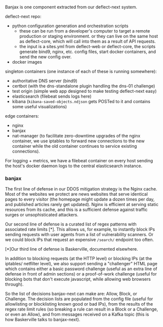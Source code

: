 Banjax is one component extracted from our deflect-next system.

deflect-next repo:
  * python configuration generation and orchestration scripts
    * these can be run from a developer's computer to target a remote
      production or staging environment. or they can live on the same host
      as deflect-core, which will call into them as a result of API requests.
    * the input is a sites.yml from deflect-web or deflect-core,
      the scripts generate bind9, nginx, etc. config files, start
      docker containers, and send the new config over.
  * docker images

singleton containers (one instance of each of these is running somewhere):
  * authoritative DNS server (bind9)
  * certbot (with the dns-standalone plugin handling the dns-01 challenge)
  * test origin (simple web app designed to make testing deflect-next easy)
  * elasticsearch (filebeat sends logs here)
  * kibana (`kibana-saved-objects.ndjson` gets POSTed to it and contains some
    useful visualizations)

edge containers:
  * nginx
  * banjax
  * nat-manager (to facilitate zero-downtime upgrades of the nginx container, we
    use iptables to forward new connections to the new container while the old
    container continues to service existing connections).

For logging + metrics, we have a filebeat container on every host sending the
host's docker daemon logs to the central elasticsearch instance.

### banjax

The first line of defense in our DDOS mitigation strategy is the Nginx cache. Most
of the websites we protect are news websites that serve identical pages to every
visitor (the homepage might update a dozen times per day, and published articles
rarely get updated). Nginx is efficient at serving static resources from its cache,
and this is a sufficient defense against traffic surges or unsophisticated attackers.

Our second line of defense is a curated list of regex patterns with associated
rate limits [\*]. This allows us, for example, to instantly block IPs sending requests
with user agents from a list of vulnerability scanners. Or we could block IPs
that request an expensive `/search/` endpoint too often.

[\*]Our third line of defense is Baskerville, documented elsewhere.

In addition to blocking requests (at the HTTP level) or blocking IPs (at the iptables/
netfilter level), we also support sending a "challenger" HTML page which contains either
a basic password challenge (useful as an extra line of defense in front of admin sections)
or a proof-of-work challenge (useful for blocking bots that don't execute javascript, while
allowing web browsers through).

So the list of decisions banjax-next can make are: Allow, Block, or Challenge. The decision
lists are populated from the config file (useful for allowlisting or blocklisting known good
or bad IPs), from the results of the regex rate limit rules (so breaking a rule can result
in a Block or a Challenge, or even an Allow), and from messages received on a Kafka topic
(this is how Baskerville talks to banjax-next).

